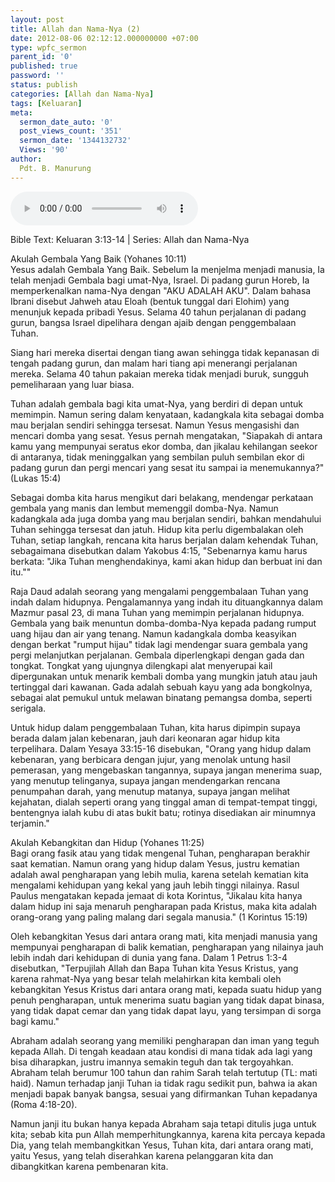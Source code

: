 ```yaml
---
layout: post
title: Allah dan Nama-Nya (2)
date: 2012-08-06 02:12:12.000000000 +07:00
type: wpfc_sermon
parent_id: '0'
published: true
password: ''
status: publish
categories: [Allah dan Nama-Nya]
tags: [Keluaran]
meta:
  sermon_date_auto: '0'
  post_views_count: '351'
  sermon_date: '1344132732'
  Views: '90'
author:
  Pdt. B. Manurung
---
```

<audio controls><source src="https://archive.org/download/GpdiLbaAllahDanNama-nya2/GpdiLbaAllahDanNama-nya2.mp3"></audio><br />
<p>Bible Text: Keluaran 3:13-14 | Series: Allah dan Nama-Nya</p>
<p>Akulah Gembala Yang Baik (Yohanes 10:11)<br />
Yesus adalah Gembala Yang Baik. Sebelum Ia menjelma menjadi manusia, Ia telah menjadi Gembala bagi umat-Nya, Israel. Di padang gurun Horeb, Ia memperkenalkan nama-Nya dengan "AKU ADALAH AKU". Dalam bahasa Ibrani disebut Jahweh atau Eloah (bentuk tunggal dari Elohim) yang menunjuk kepada pribadi Yesus. Selama 40 tahun perjalanan di padang gurun, bangsa Israel dipelihara dengan ajaib dengan penggembalaan Tuhan.</p>
<p>Siang hari mereka disertai dengan tiang awan sehingga tidak kepanasan di tengah padang gurun, dan malam hari tiang api menerangi perjalanan mereka. Selama 40 tahun pakaian mereka tidak menjadi buruk, sungguh pemeliharaan yang luar biasa.</p>
<p>Tuhan adalah gembala bagi kita umat-Nya, yang berdiri di depan untuk memimpin. Namun sering dalam kenyataan, kadangkala kita sebagai domba mau berjalan sendiri sehingga tersesat. Namun Yesus mengasishi dan mencari domba yang sesat. Yesus pernah mengatakan, "Siapakah di antara kamu yang mempunyai seratus ekor domba, dan jikalau kehilangan seekor di antaranya, tidak meninggalkan yang sembilan puluh sembilan ekor di padang gurun dan pergi mencari yang sesat itu sampai ia menemukannya?" (Lukas 15:4)</p>
<p>Sebagai domba kita harus mengikut dari belakang, mendengar perkataan gembala yang manis dan lembut memenggil domba-Nya. Namun kadangkala ada juga domba yang mau berjalan sendiri, bahkan mendahului Tuhan sehingga tersesat dan jatuh. Hidup kita perlu digembalakan oleh Tuhan, setiap langkah, rencana kita harus berjalan dalam kehendak Tuhan, sebagaimana disebutkan dalam Yakobus 4:15, "Sebenarnya kamu harus berkata: "Jika Tuhan menghendakinya, kami akan hidup dan berbuat ini dan itu.""</p>
<p>Raja Daud adalah seorang yang mengalami penggembalaan Tuhan yang indah dalam hidupnya. Pengalamannya yang indah itu dituangkannya dalam Mazmur pasal 23, di mana Tuhan yang memimpin perjalanan hidupnya. Gembala yang baik menuntun domba-domba-Nya kepada padang rumput uang hijau dan air yang tenang. Namun kadangkala domba keasyikan dengan berkat "rumput hijau" tidak lagi mendengar suara gembala yang pergi melanjutkan perjalanan. Gembala diperlengkapi dengan gada dan tongkat. Tongkat yang ujungnya dilengkapi alat menyerupai kail dipergunakan untuk menarik kembali domba yang mungkin jatuh atau jauh tertinggal dari kawanan. Gada adalah sebuah kayu yang ada bongkolnya, sebagai alat pemukul untuk melawan binatang pemangsa domba, seperti serigala.</p>
<p>Untuk hidup dalam penggembalaan Tuhan, kita harus dipimpin supaya berada dalam jalan kebenaran, jauh dari keonaran agar hidup kita terpelihara. Dalam Yesaya 33:15-16 disebukan, "Orang yang hidup dalam kebenaran, yang berbicara dengan jujur, yang menolak untung hasil pemerasan, yang mengebaskan tangannya, supaya jangan menerima suap, yang menutup telinganya, supaya jangan mendengarkan rencana penumpahan darah, yang menutup matanya, supaya jangan melihat kejahatan, dialah seperti orang yang tinggal aman di tempat-tempat tinggi, bentengnya ialah kubu di atas bukit batu; rotinya disediakan air minumnya terjamin."</p>
<p>Akulah Kebangkitan dan Hidup (Yohanes 11:25)<br />
Bagi orang fasik atau yang tidak mengenal Tuhan, pengharapan berakhir saat kematian. Namun orang yang hidup dalam Yesus, justru kematian adalah awal pengharapan yang lebih mulia, karena setelah kematian kita mengalami kehidupan yang kekal yang jauh lebih tinggi nilainya. Rasul Paulus mengatakan kepada jemaat di kota Korintus, "Jikalau kita hanya dalam hidup ini saja menaruh pengharapan pada Kristus, maka kita adalah orang-orang yang paling malang dari segala manusia." (1 Korintus 15:19)</p>
<p>Oleh kebangkitan Yesus dari antara orang mati, kita menjadi manusia yang mempunyai pengharapan di balik kematian, pengharapan yang nilainya jauh lebih indah dari kehidupan di dunia yang fana. Dalam 1 Petrus 1:3-4 disebutkan, "Terpujilah Allah dan Bapa Tuhan kita Yesus Kristus, yang karena rahmat-Nya yang besar telah melahirkan kita kembali oleh kebangkitan Yesus Kristus dari antara orang mati, kepada suatu hidup yang penuh pengharapan, untuk menerima suatu bagian yang tidak dapat binasa, yang tidak dapat cemar dan yang tidak dapat layu, yang tersimpan di sorga bagi kamu."</p>
<p>Abraham adalah seorang yang memiliki pengharapan dan iman yang teguh kepada Allah. Di tengah keadaan atau kondisi di mana tidak ada lagi yang bisa diharapkan, justru imannya semakin teguh dan tak tergoyahkan. Abraham telah berumur 100 tahun dan rahim Sarah telah tertutup (TL: mati haid). Namun terhadap janji Tuhan ia tidak ragu sedikit pun, bahwa ia akan menjadi bapak banyak bangsa, sesuai yang difirmankan Tuhan kepadanya (Roma 4:18-20).</p>
<p>Namun janji itu bukan hanya kepada Abraham saja tetapi ditulis juga untuk kita; sebab kita pun Allah memperhitungkannya, karena kita percaya kepada Dia, yang telah membangkitkan Yesus, Tuhan kita, dari antara orang mati, yaitu Yesus, yang telah diserahkan karena pelanggaran kita dan dibangkitkan karena pembenaran kita.</p>

